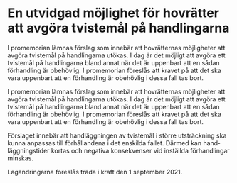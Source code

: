 # En utvidgad möjlighet för hovrätter att avgöra tvistemål på handlingarna

I promemorian lämnas förslag som innebär att hovrätternas möjligheter att avgöra tvistemål på handlingarna utökas. I dag är det möjligt att avgöra ett tvistemål på handlingarna bland annat när det är uppenbart att en sådan förhandling är obehövlig. I promemorian föreslås att kravet på att det ska vara uppenbart att en förhandling är obehövlig i dessa fall tas bort.

I promemorian lämnas förslag som innebär att hovrätternas möjligheter att avgöra tvistemål på handlingarna utökas. I dag är det möjligt att avgöra ett tvistemål på handlingarna bland annat när det är uppenbart att en sådan förhandling är obehövlig. I promemorian föreslås att kravet på att det ska vara uppenbart att en förhandling är obehövlig i dessa fall tas bort.

För­slaget innebär att handläggningen av tvistemål i större ut­sträck­ning ska kunna an­passas till för­håll­andena i det enskilda fallet. Där­med kan hand­lägg­ningstider kortas och negativa kon­sekvenser vid in­ställda för­hand­lingar minskas.

Lagändringarna föreslås träda i kraft den 1 september 2021.

